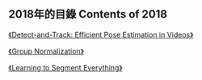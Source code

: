 ## 2018年的目錄 Contents of 2018

[《Detect-and-Track: Efficient Pose Estimation in Videos》](October/26.md)  

[《Group Normalization》](October/31.md)

[《Learning to Segment Everything》](November/18.md)
